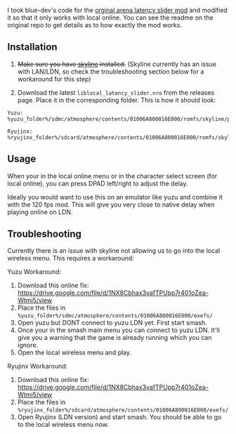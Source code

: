 I took blue-dev's code for the [orginal arena latency slider mod](https://github.com/blu-dev/arena-latency-slider) and modified it so that it only works with local online. You can see the readme on the original repo to get details as to how exactly the mod works.

## Installation

1) ~~Make sure you have [skyline](https://github.com/skyline-dev/skyline/releases) installed.~~
(Skyline currently has an issue with LAN/LDN, so check the troubleshooting section below for a workaround for this step)

2) Download the latest `liblocal_latency_slider.nro` from the releases page.
Place it in the corresponding folder. This is how it should look:
```
Yuzu:
%yuzu_folder%/sdmc/atmosphere/contents/01006A800016E000/romfs/skyline/plugins/liblocal_latency_slider.nro

Ryujinx:
%ryujinx_folder%/sdcard/atmosphere/contents/01006A800016E000/romfs/skyline/plugins/liblocal_latency_slider.nro
```


## Usage

When your in the local online menu or in the character select screen (for local online), you can press DPAD left/right to adjust the delay.

Ideally you would want to use this on an emulator like yuzu and combine it with the 120 fps mod. This will give you very close to native delay when playing online on LDN.


## Troubleshooting

Currently there is an issue with skyline not allowing us to go into the local wireless menu. This requires a workaround:

Yuzu Workaround:
1) Download this online fix: https://drive.google.com/file/d/1NX8Cbhax3vafTPUpp7r401oZea-Wtmi5/view
2) Place the files in `%yuzu_folder%/sdmc/atmosphere/contents/01006A800016E000/exefs/`
3) Open yuzu but DONT connect to yuzu LDN yet. First start smash.
4) Once your in the smash main menu you can connect to yuzu LDN. It'll give you a warning that the game is already running which you can ignore.
5) Open the local wireless menu and play.

Ryujinx Workaround:
1) Download this online fix: https://drive.google.com/file/d/1NX8Cbhax3vafTPUpp7r401oZea-Wtmi5/view
2) Place the files in `%ryujinx_folder%/sdcard/atmosphere/contents/01006A800016E000/exefs/`
3) Open Ryujinx (LDN version) and start smash. You should be able to go to the local wireless menu now.

